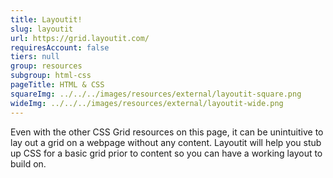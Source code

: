 ```yaml
---
title: Layoutit!
slug: layoutit
url: https://grid.layoutit.com/
requiresAccount: false
tiers: null
group: resources
subgroup: html-css
pageTitle: HTML & CSS
squareImg: ../../../images/resources/external/layoutit-square.png
wideImg: ../../../images/resources/external/layoutit-wide.png
---
```


Even with the other CSS Grid resources on this page, it can be unintuitive to lay out a grid on a webpage without any content.  Layoutit will help you stub up CSS for a basic grid prior to content so you can have a working layout to build on.